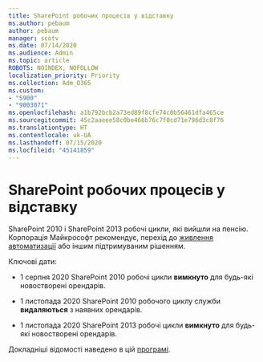 ```yaml
---
title: SharePoint робочих процесів у відставку
ms.author: pebaum
author: pebaum
manager: scotv
ms.date: 07/14/2020
ms.audience: Admin
ms.topic: article
ROBOTS: NOINDEX, NOFOLLOW
localization_priority: Priority
ms.collection: Adm_O365
ms.custom:
- "5900"
- "9003071"
ms.openlocfilehash: a1b792bcb2a73ed89f8cfe74c0b56461dfa465ce
ms.sourcegitcommit: 45c2aaeee58c0be466b76c7f0cd71e796d3c8f76
ms.translationtype: HT
ms.contentlocale: uk-UA
ms.lasthandoff: 07/15/2020
ms.locfileid: "45141859"
---
```

# <a name="sharepoint-workflows-retiring"></a>SharePoint робочих процесів у відставку

SharePoint 2010 і SharePoint 2013 робочі цикли, які вийшли на пенсію. Корпорація Майкрософт рекомендує, перехід до [живлення автоматизації](https://docs.microsoft.com/power-automate/getting-started) або іншим підтримуваним рішенням. 

Ключові дати:

- 1 серпня 2020 SharePoint 2010 робочі цикли **вимкнуто** для будь-які новостворені орендарів.

- 1 листопада 2020 SharePoint 2010 робочого циклу служби **видаляються** з наявних орендарів.

- 1 листопада 2020 SharePoint 2013 робочі цикли **вимкнуто** для будь-які новостворені орендарів.

Докладніші відомості наведено в цій [програмі](https://aka.ms/sp-workflows-support).